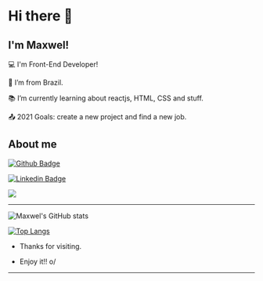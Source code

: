 <!--
**MaxwelSantana/MaxwelSantana** is a ✨ _special_ ✨ repository because its `README.md` (this file) appears on your GitHub profile.

Here are some ideas to get you started:

- 🔭 I’m currently working on ...
- 🌱 I’m currently learning ...
- 👯 I’m looking to collaborate on ...
- 🤔 I’m looking for help with ...
- 💬 Ask me about ...
- 📫 How to reach me: ...
- 😄 Pronouns: ...
- ⚡ Fun fact: ...
-->
# Hi there 👋

 

## I'm Maxwel!

 

:computer: I'm Front-End Developer!

:house_with_garden: I’m from Brazil.

:books: I’m currently learning about reactjs, HTML, CSS and stuff.

:outbox_tray: 2021 Goals: create a new project and find a new job.


## About me

[![Github Badge](https://img.shields.io/badge/-Github-000?style=flat-square&logo=Github&logoColor=white&link=https://github.com/MaxwelSantana)](https://github.com/MaxwelSantana)

[![Linkedin Badge](https://img.shields.io/badge/-LinkedIn-blue?style=flat-square&logo=Linkedin&logoColor=white&link=https://www.linkedin.com/in/maxwel-santana-27ab024b/)](https://www.linkedin.com/in/maxwel-santana-27ab024b/)

<code><img src="https://img.shields.io/badge/JavaScript-323330?style=for-the-badge&logo=javascript&logoColor=F7DF1E"></code>

----------------------------------------------------------------------------------

![Maxwel's GitHub stats](https://github-readme-stats.vercel.app/api?username=maxwelsantana&show_icons=true&theme=radical)

[![Top Langs](https://github-readme-stats.vercel.app/api/top-langs/?username=maxwelsantana&layout=compact)](https://github.com/anuraghazra/github-readme-stats)

- Thanks for visiting.

- Enjoy it!! o/

----------------------------------------------------------------------------------
